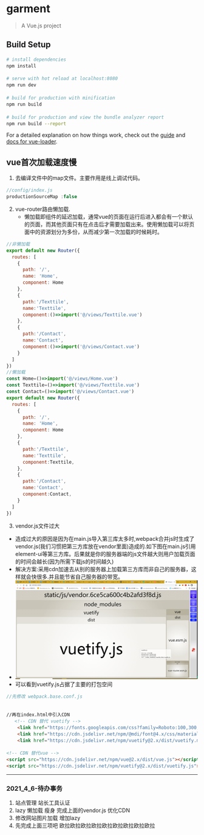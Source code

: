 # garment

> A Vue.js project

## Build Setup

``` bash
# install dependencies
npm install

# serve with hot reload at localhost:8080
npm run dev

# build for production with minification
npm run build

# build for production and view the bundle analyzer report
npm run build --report
```

For a detailed explanation on how things work, check out the [guide](http://vuejs-templates.github.io/webpack/) and [docs for vue-loader](http://vuejs.github.io/vue-loader).


## vue首次加载速度慢
1. 去编译文件中的map文件。主要作用是线上调试代码。
```javascript
//config/index.js
productionSourceMap :false
```
2. vue-router路由懒加载.
    + 懒加载即组件的延迟加载，通常vue的页面在运行后进入都会有一个默认的页面，而其他页面只有在点击后才需要加载出来。使用懒加载可以将页面中的资源划分为多份，从而减少第一次加载的时候耗时。
```javascript
//非懒加载
export default new Router({
  routes: [
    {
      path: '/',
      name: 'Home',
      component: Home
    },
    {
      path:'/Texttile',
      name:'Texttile',
      component:()=>import('@/views/Texttile.vue')
    },
    {
      path:'/Contact',
      name:'Contact',
      component:()=>import('@/views/Contact.vue')
    }
  ]
})
//懒加载
const Home=()=>import('@/views/Home.vue')
const Texttile=()=>import('@/views/Texttile.vue')
const Contact=()=>import('@/views/Contact.vue')
export default new Router({
  routes: [
    {
      path: '/',
      name: 'Home',
      component: Home
    },
    {
      path:'/Texttile',
      name:'Texttile',
      component:Texttile,
    },
    {
      path:'/Contact',
      name:'Contact',
      component:Contact,
    }
  ]
})

```
3. vendor.js文件过大
+ 造成过大的原因是因为在main.js导入第三库太多时,webpack合并js时生成了vendor.js(我们习惯把第三方库放在vendor里面)造成的.如下图在main.js引用element-ui等第三方库。后果就是你的服务器端的js文件越大则用户加载页面的时间会越长(因为所需下载js的时间越久)
+ 解决方案:采用cdn加速去从别的服务器上加载第三方库而非自己的服务器，这样就会快很多.并且能节省自己服务器的带宽。
+ ![](2021-04-07-10-14-38.png)
+ 可以看到vuetify.js占据了主要的打包空间
```javascript
//先修改 webpack.base.conf.js



```
```html
//再在index.html中引入CDN
   <!-- CDN 替代 vuetify -->
    <link href="https://fonts.googleapis.com/css?family=Roboto:100,300,400,500,700,900" rel="stylesheet">
    <link href="https://cdn.jsdelivr.net/npm/@mdi/font@4.x/css/materialdesignicons.min.css" rel="stylesheet">
    <link href="https://cdn.jsdelivr.net/npm/vuetify@2.x/dist/vuetify.min.css" rel="stylesheet">

<!-- CDN 替代vue -->
<script src="https://cdn.jsdelivr.net/npm/vue@2.x/dist/vue.js"></script>
<script src="https://cdn.jsdelivr.net/npm/vuetify@2.x/dist/vuetify.js"></script>
```


---
### 2021_4_6-待办事务
1. 站点管理 站长工具认证
2. lazy 懒加载 瘦身 完成上面的vendor.js 优化CDN
3. 修改网站图片加载 增加lazy
4. 先完成上面三项吧 欧拉欧拉欧拉欧拉欧拉欧拉欧拉欧拉欧拉

